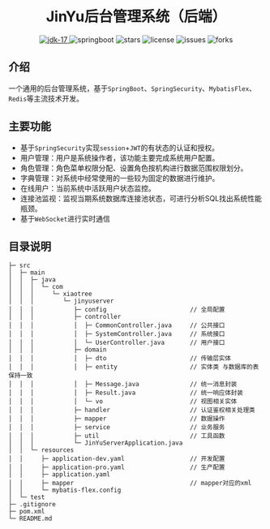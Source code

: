 <h1 align="center">JinYu后台管理系统（后端）</h1>
<p align="center">
  <a target="_blank" href="https://www.oracle.com/java/technologies/javase/jdk17-archive-downloads.html">
    <img src="https://img.shields.io/badge/JDK-17-green.svg" alt="jdk-17" />
  </a>
  <img src="https://img.shields.io/badge/SpringBoot-v3.2-blue" alt="springboot">
  <img src="https://img.shields.io/github/stars/Xiao-Tree/JinYu-server?style=flat-square" alt="stars" />
  <img src="https://img.shields.io/github/license/Xiao-Tree/JinYu-server?style=flat" alt="license" />
  <img src="https://img.shields.io/github/issues/Xiao-Tree/JinYu-server" alt="issues" />
  <img src="https://img.shields.io/github/forks/Xiao-Tree/JinYu-server?style=flat" alt="forks" />
</p>

## 介绍
一个通用的后台管理系统，基于`SpringBoot`、`SpringSecurity`、`MybatisFlex`、`Redis`等主流技术开发。

## 主要功能
* 基于`SpringSecurity`实现`session`+`JWT`的有状态的认证和授权。
* 用户管理：用户是系统操作者，该功能主要完成系统用户配置。
* 角色管理：角色菜单权限分配、设置角色按机构进行数据范围权限划分。
* 字典管理：对系统中经常使用的一些较为固定的数据进行维护。
* 在线用户：当前系统中活跃用户状态监控。
* 连接池监视：监视当期系统数据库连接池状态，可进行分析SQL找出系统性能瓶颈。
* 基于`WebSocket`进行实时通信

## 目录说明

```
├─ src
│  ├─ main
│  │  ├─ java
│  │  │  └─ com
│  │  │     └─ xiaotree
│  │  │        └─ jinyuserver
│  │  │           ├─ config                       // 全局配置
│  │  │           ├─ controller
│  │  │           │  ├─ CommonController.java     // 公共接口
│  │  │           │  ├─ SystemController.java     // 系统接口
│  │  │           │  └─ UserController.java       // 用户接口
│  │  │           ├─ domain
│  │  │           │  ├─ dto                       // 传输层实体
│  │  │           │  ├─ entity                    // 实体类 与数据库的表保持一致
│  │  │           │  ├─ Message.java              // 统一消息封装
│  │  │           │  ├─ Result.java               // 统一响应体封装
│  │  │           │  └─ vo                        // 视图相关实体
│  │  │           ├─ handler                      // 认证鉴权相关处理类
│  │  │           ├─ mapper                       // 数据操作
│  │  │           ├─ service                      // 业务服务
│  │  │           ├─ util                         // 工具函数
│  │  │           └─ JinYuServerApplication.java
│  │  └─ resources
│  │     ├─ application-dev.yaml                  // 开发配置
│  │     ├─ application-pro.yaml                  // 生产配置
│  │     ├─ application.yaml
│  │     ├─ mapper                                // mapper对应的xml
│  │     └─ mybatis-flex.config
│  └─ test
├─ .gitignore
├─ pom.xml
└─ README.md
```